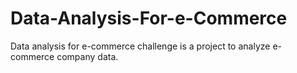 # Data-Analysis-For-e-Commerce
Data analysis for e-commerce challenge is a project to analyze e-commerce company data.
